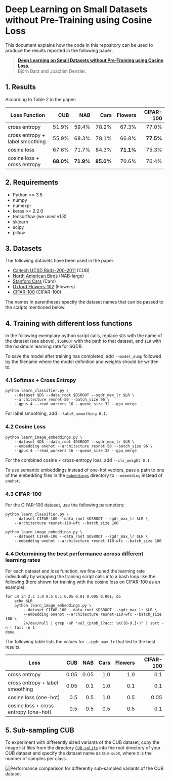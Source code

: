 # Deep Learning on Small Datasets without Pre-Training using Cosine Loss

This document explains how the code in this repository can be used to produce the results reported in the following paper:

> [**Deep Learning on Small Datasets without Pre-Training using Cosine Loss.**][1]  
> Björn Barz and Joachim Denzler.  


## 1. Results

According to Table 2 in the paper:

|          Loss Function          |    CUB    |    NAB    |   Cars    |  Flowers  | CIFAR-100 |
|---------------------------------|----------:|----------:|----------:|----------:|----------:|
| cross entropy                   |   51.9%   |   59.4%   |   78.2%   |   67.3%   |   77.0%   |
| cross entropy + label smoothing |   55.9%   |   68.3%   |   78.1%   |   66.8%   | **77.5%** |
| cosine loss                     |   67.6%   |   71.7%   |   84.3%   | **71.1%** |   75.3%   |
| cosine loss + cross entropy     | **68.0%** | **71.9%** | **85.0%** |   70.6%   |   76.4%   |


## 2. Requirements

- Python >= 3.5
- numpy
- numexpr
- keras >= 2.2.0
- tensorflow (we used v1.8)
- sklearn
- scipy
- pillow


## 3. Datasets

The following datasets have been used in the paper:

- [Caltech UCSD Birds-200-2011][4] (CUB)
- [North American Birds][3] (NAB-large)
- [Stanford Cars][5] (Cars)
- [Oxford Flowers-102][6] (Flowers)
- [CIFAR-100][2] (CIFAR-100)

The names in parentheses specify the dataset names that can be passed to the scripts mentioned below.


## 4. Training with different loss functions

In the following exemplary python script calls, replace `$DS` with the name of the dataset (see above),
`$DSROOT` with the path to that dataset, and `$LR` with the maximum learning rate for SGDR.

To save the model after training has completed, add `--model_dump` followed by the filename where the model definition and weights should be written to.

### 4.1 Softmax + Cross Entropy

```shell
python learn_classifier.py \
    --dataset $DS --data_root $DSROOT --sgdr_max_lr $LR \
    --architecture resnet-50 --batch_size 96 \
    --gpus 4 --read_workers 16 --queue_size 32 --gpu_merge
```

For label smoothing, add `--label_smoothing 0.1`.

### 4.2 Cosine Loss

```shell
python learn_image_embeddings.py \
    --dataset $DS --data_root $DSROOT --sgdr_max_lr $LR \
    --embedding onehot --architecture resnet-50 --batch_size 96 \
    --gpus 4 --read_workers 16 --queue_size 32 --gpu_merge
```

For the combined cosine + cross-entropy loss, add `--cls_weight 0.1`.

To use semantic embeddings instead of one-hot vectors, pass a path to one of the embedding files in the [`embeddings`](embeddings/) directory to `--embedding` instead of `onehot`.

### 4.3 CIFAR-100

For the CIFAR-100 dataset, use the following parameters:

```shell
python learn_classifier.py \
    --dataset CIFAR-100 --data_root $DSROOT --sgdr_max_lr $LR \
    --architecture resnet-110-wfc --batch_size 100

python learn_image_embeddings.py \
    --dataset CIFAR-100 --data_root $DSROOT --sgdr_max_lr $LR \
    --embedding onehot --architecture resnet-110-wfc --batch_size 100
```

### 4.4 Determining the best performance across different learning rates

For each dataset and loss function, we fine-tuned the learning rate individually by wrapping the training script calls into a bash loop like the following (here shown for training with the cosine loss on CIFAR-100 as an example):

```shell
for LR in 2.5 1.0 0.5 0.1 0.05 0.01 0.005 0.001; do
    echo $LR
    python learn_image_embeddings.py \
        --dataset CIFAR-100 --data_root $DSROOT --sgdr_max_lr $LR \
        --embedding onehot --architecture resnet-110-wfc --batch_size 100 \
        2>/dev/null | grep -oP "val_(prob_)?acc: \K([0-9.]+)" | sort -n | tail -n 1
done
```

The following table lists the values for `--sgdr_max_lr` that led to the best results.

|                  Loss                  |  CUB  |  NAB  | Cars | Flowers | CIFAR-100 |
|----------------------------------------|------:|------:|-----:|--------:|----------:|
| cross entropy                          |  0.05 |  0.05 |  1.0 |     1.0 |       0.1 |
| cross entropy + label smoothing        |  0.05 |   0.1 |  1.0 |     0.1 |       0.1 |
| cosine loss (one-hot)                  |   0.5 |   0.5 |  1.0 |     0.5 |      0.05 |
| cosine loss + cross entropy (one-hot)  |   0.5 |   0.5 |  0.5 |     0.5 |       0.1 |


## 5. Sub-sampling CUB

To experiment with differently sized variants of the CUB dataset, copy the image list files from the directory [`CUB-splits`](CUB-splits/) into the root directory of your CUB dataset and specify the dataset name as `CUB-subX`, where `X` is the number of samples per class.

![Performance comparison for differently sub-sampled variants of the CUB dataset](https://user-images.githubusercontent.com/7915048/51765373-d67bb600-20d7-11e9-85a9-ec6f28cef39b.png)



[1]: https://arxiv.org/pdf/1901.09054
[2]: https://www.cs.toronto.edu/~kriz/cifar.html
[3]: http://dl.allaboutbirds.org/nabirds
[4]: http://www.vision.caltech.edu/visipedia/CUB-200-2011.html
[5]: https://ai.stanford.edu/~jkrause/cars/car_dataset.html
[6]: http://www.robots.ox.ac.uk/~vgg/data/flowers/102/index.html
